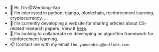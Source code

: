 - 👋 Hi, I’m @Wenbing-Yao
- 👀 I’m interested in python, django, blockchain, reinforcement learning, cryptocurrency, ...
- 🌱 I’m currently developing a website for sharing articles about CS-related research papers. View it [here](https://paperexplained.cn).
- 💞️ I’m looking to collaborate on developing an algorithm framework for reinforcement learning.
- 📫 Contact me with my email `thu-yaowenbing@outlook.com`.

<!---
Wenbing-Yao/Wenbing-Yao is a ✨ special ✨ repository because its `README.md` (this file) appears on your GitHub profile.
You can click the Preview link to take a look at your changes.
--->

